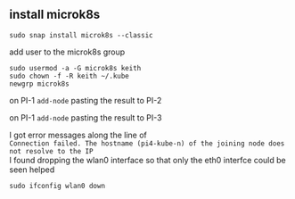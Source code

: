 ## install microk8s
`sudo snap install microk8s --classic`  

add user to the microk8s group
```
sudo usermod -a -G microk8s keith
sudo chown -f -R keith ~/.kube
newgrp microk8s
```

on PI-1
`add-node`
pasting the result to PI-2

on PI-1
`add-node`
pasting the result to PI-3

I got error messages along the line of  
`Connection failed. The hostname (pi4-kube-n) of the joining node does not resolve to the IP`  
I found dropping the wlan0 interface so that only the eth0 interfce could be seen helped

`sudo ifconfig wlan0 down`
